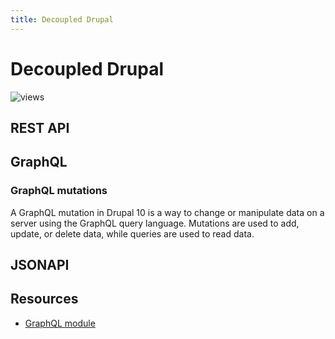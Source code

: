 ```yaml
---
title: Decoupled Drupal
---
```


# Decoupled Drupal

![views](https://api.visitor.plantree.me/visitor-badge/pv?label=views&color=informational&namespace=d9book&key=decoupled.md)


## REST API

## GraphQL


### GraphQL mutations
A GraphQL mutation in Drupal 10 is a way to change or manipulate data on a server using the GraphQL query language. Mutations are used to add, update, or delete data, while queries are used to read data.


## JSONAPI





## Resources

- [GraphQL module](https://www.drupal.org/project/graphql)
